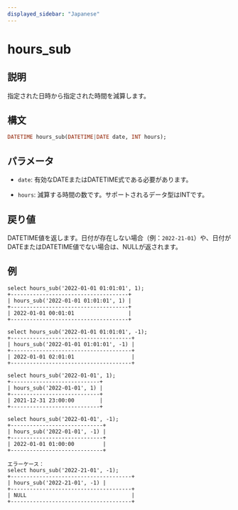 ```yaml
---
displayed_sidebar: "Japanese"
---
```


# hours_sub

## 説明

指定された日時から指定された時間を減算します。

## 構文

```Haskell
DATETIME hours_sub(DATETIME|DATE date, INT hours);
```

## パラメータ

* `date`: 有効なDATEまたはDATETIME式である必要があります。

* `hours`: 減算する時間の数です。サポートされるデータ型はINTです。

## 戻り値

DATETIME値を返します。日付が存在しない場合（例：`2022-21-01`）や、日付がDATEまたはDATETIME値でない場合は、NULLが返されます。

## 例

```Plain Text
select hours_sub('2022-01-01 01:01:01', 1);
+-------------------------------------+
| hours_sub('2022-01-01 01:01:01', 1) |
+-------------------------------------+
| 2022-01-01 00:01:01                 |
+-------------------------------------+

select hours_sub('2022-01-01 01:01:01', -1);
+--------------------------------------+
| hours_sub('2022-01-01 01:01:01', -1) |
+--------------------------------------+
| 2022-01-01 02:01:01                  |
+--------------------------------------+

select hours_sub('2022-01-01', 1);
+----------------------------+
| hours_sub('2022-01-01', 1) |
+----------------------------+
| 2021-12-31 23:00:00        |
+----------------------------+

select hours_sub('2022-01-01', -1);
+-----------------------------+
| hours_sub('2022-01-01', -1) |
+-----------------------------+
| 2022-01-01 01:00:00         |
+-----------------------------+

エラーケース：
select hours_sub('2022-21-01', -1);
+--------------------------------------+
| hours_sub('2022-21-01', -1) |
+--------------------------------------+
| NULL                                 |
+--------------------------------------+
```
